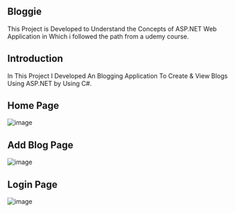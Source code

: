 ## **Bloggie**
This Project is Developed to Understand the Concepts of ASP.NET Web Application in Which i followed the path from a udemy course.

## **Introduction**
In This Project I Developed An Blogging Application To Create & View Blogs Using ASP.NET by Using C#.

## **Home Page**
![image](https://github.com/user-attachments/assets/522ebc71-6a52-4fb5-aa8d-e77ca976f64f)

## **Add Blog Page**
![image](https://github.com/user-attachments/assets/46a6ff67-217e-4a12-a36c-366cf4489c0d)

## **Login Page**
![image](https://github.com/user-attachments/assets/256f117d-b77f-44a4-bca3-e08a36622528)

